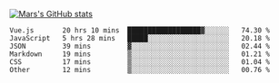 [![Mars's GitHub stats](https://github-readme-stats.vercel.app/api?username=unbrain)](https://github.com/unbrain/github-readme-stats)

<!--START_SECTION:waka-->

```text
Vue.js       20 hrs 10 mins  ██████████████████▓░░░░░░   74.30 %
JavaScript   5 hrs 28 mins   █████░░░░░░░░░░░░░░░░░░░░   20.18 %
JSON         39 mins         ▓░░░░░░░░░░░░░░░░░░░░░░░░   02.44 %
Markdown     19 mins         ▒░░░░░░░░░░░░░░░░░░░░░░░░   01.21 %
CSS          17 mins         ▒░░░░░░░░░░░░░░░░░░░░░░░░   01.04 %
Other        12 mins         ▒░░░░░░░░░░░░░░░░░░░░░░░░   00.76 %
```

<!--END_SECTION:waka-->
